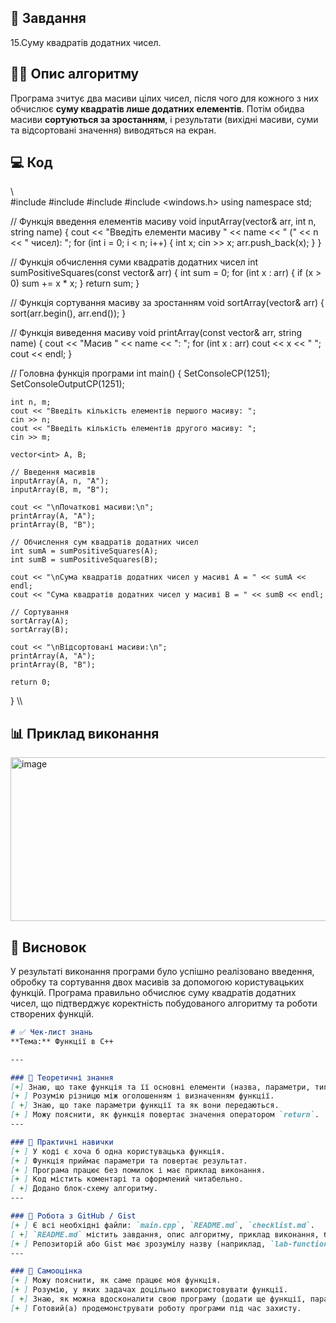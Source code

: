## 🧩 Завдання  
15.Суму квадратів додатних чисел.

## 🧠🧩 Опис алгоритму  
Програма зчитує два масиви цілих чисел, після чого для кожного з них обчислює **суму квадратів лише додатних елементів**. Потім обидва масиви **сортуються за зростанням**, і результати (вихідні масиви, суми та відсортовані значення) виводяться на екран.


## 💻 Код  
\\\
#include <iostream>
#include <vector>
#include <algorithm>
#include <windows.h>
using namespace std;

// Функція введення елементів масиву
void inputArray(vector<int>& arr, int n, string name) {
    cout << "Введіть елементи масиву " << name << " (" << n << " чисел): ";
    for (int i = 0; i < n; i++) {
        int x;
        cin >> x;
        arr.push_back(x);
    }
}

// Функція обчислення суми квадратів додатних чисел
int sumPositiveSquares(const vector<int>& arr) {
    int sum = 0;
    for (int x : arr) {
        if (x > 0)
            sum += x * x;
    }
    return sum;
}

// Функція сортування масиву за зростанням
void sortArray(vector<int>& arr) {
    sort(arr.begin(), arr.end());
}

// Функція виведення масиву
void printArray(const vector<int>& arr, string name) {
    cout << "Масив " << name << ": ";
    for (int x : arr)
        cout << x << " ";
    cout << endl;
}

// Головна функція програми
int main() {
    SetConsoleCP(1251);
    SetConsoleOutputCP(1251);

    int n, m;
    cout << "Введіть кількість елементів першого масиву: ";
    cin >> n;
    cout << "Введіть кількість елементів другого масиву: ";
    cin >> m;

    vector<int> A, B;

    // Введення масивів
    inputArray(A, n, "A");
    inputArray(B, m, "B");

    cout << "\nПочаткові масиви:\n";
    printArray(A, "A");
    printArray(B, "B");

    // Обчислення сум квадратів додатних чисел
    int sumA = sumPositiveSquares(A);
    int sumB = sumPositiveSquares(B);

    cout << "\nСума квадратів додатних чисел у масиві A = " << sumA << endl;
    cout << "Сума квадратів додатних чисел у масиві B = " << sumB << endl;

    // Сортування
    sortArray(A);
    sortArray(B);

    cout << "\nВідсортовані масиви:\n";
    printArray(A, "A");
    printArray(B, "B");

    return 0;
}
\\\

## 📊 Приклад виконання  
<img width="576" height="262" alt="image" src="https://github.com/user-attachments/assets/70ed6cf4-3ec3-4bee-a4b5-9e9ee891a34c" />


## 📝 Висновок  
У результаті виконання програми було успішно реалізовано введення, обробку та сортування двох масивів за допомогою користувацьких функцій. Програма правильно обчислює суму квадратів додатних чисел, що підтверджує коректність побудованого алгоритму та роботи створених функцій.


```markdown
# ✅ Чек-лист знань
**Тема:** Функції в C++

---

### 🧠 Теоретичні знання
[+] Знаю, що таке функція та її основні елементи (назва, параметри, тип, тіло).  
[+ ] Розумію різницю між оголошенням і визначенням функції.  
[ +] Знаю, що таке параметри функції та як вони передаються.  
[+ ] Можу пояснити, як функція повертає значення оператором `return`.  
---

### 🧩 Практичні навички
[+ ] У коді є хоча б одна користувацька функція.  
[+ ] Функція приймає параметри та повертає результат.  
[+ ] Програма працює без помилок і має приклад виконання.  
[+ ] Код містить коментарі та оформлений читабельно.  
[ +] Додано блок-схему алгоритму.  
---

### 🧰 Робота з GitHub / Gist
[+ ] Є всі необхідні файли: `main.cpp`, `README.md`, `checklist.md`.  
[ +] `README.md` містить завдання, опис алгоритму, приклад виконання, блок-схему та висновок.  
[+ ] Репозиторій або Gist має зрозумілу назву (наприклад, `lab-functions`) і чітку структуру.  
---

### 🧩 Самооцінка
[+ ] Можу пояснити, як саме працює моя функція.  
[+ ] Розумію, у яких задачах доцільно використовувати функції.  
[ +] Знаю, як можна вдосконалити свою програму (додати ще функції, параметри тощо).  
[+ ] Готовий(а) продемонструвати роботу програми під час захисту.
